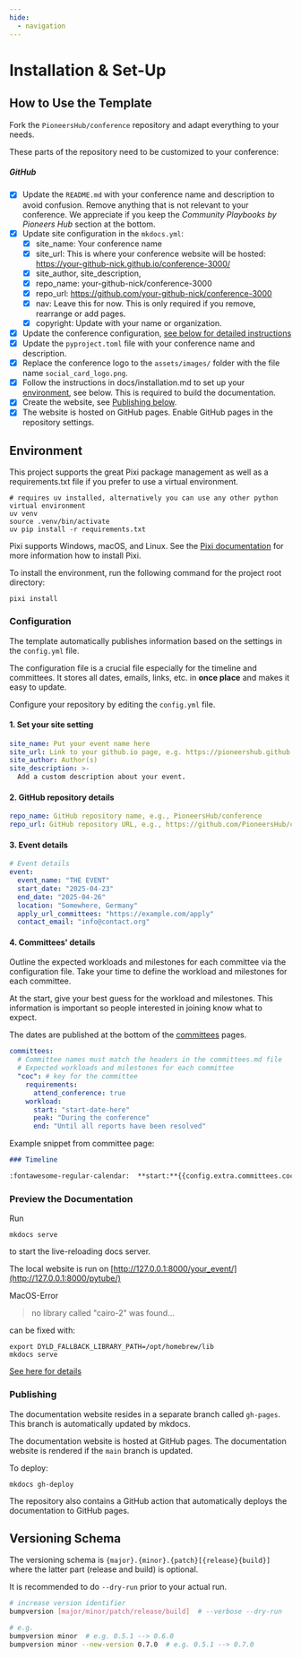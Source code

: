 ```yaml
---
hide:
  - navigation
---
```


# Installation & Set-Up

## How to Use the Template

Fork the `PioneersHub/conference` repository and adapt everything to your needs.

These parts of the repository need to be customized to your conference:

##### GitHub

- [x] Update the `README.md` with your conference name and description to avoid confusion.
  Remove anything that is not relevant to your conference.
  We appreciate if you keep the _Community Playbooks by Pioneers Hub_ section at the bottom.
- [x] Update site configuration in the `mkdocs.yml`:
    - [x] site_name: Your conference name
    - [x] site_url: This is where your conference website will be
      hosted: https://your-github-nick.github.io/conference-3000/
    - [x] site_author, site_description,
    - [x] repo_name: your-github-nick/conference-3000
    - [x] repo_url: https://github.com/your-github-nick/conference-3000
    - [x] nav: Leave this for now. This is only required if you remove, rearrange or add pages.
    - [x] copyright: Update with your name or organization.
- [x] Update the conference configuration, [see below for detailed instructions](#configuration)
- [x] Update the `pyproject.toml` file with your conference name and description.
- [x] Replace the conference logo to the `assets/images/` folder with the file name `social_card_logo.png`.
- [x] Follow the instructions in docs/installation.md to set up your [environment](#environment), see below.
      This is required to build the documentation.
- [x] Create the website, see [Publishing below](#publishing).
- [x] The website is hosted on GitHub pages. Enable GitHub pages in the repository settings.

## Environment

This project supports the great Pixi package management as well as a requirements.txt file
if you prefer to use a virtual environment.

```shell
# requires uv installed, alternatively you can use any other python virtual environment
uv venv
source .venv/bin/activate
uv pip install -r requirements.txt
```

Pixi supports Windows, macOS, and Linux.
See the [Pixi documentation](https://pixi.sh/latest/) for more information how to install Pixi.

To install the environment, run the following command for the project root directory:

```shell
pixi install
```

### Configuration

The template automatically publishes information based on the settings in the `config.yml` file.

The configuration file is a crucial file especially for the timeline and committees. 
It stores all dates, emails, links, etc. in **once place** and makes it easy to update.

Configure your repository by editing the `config.yml` file.

#### 1. Set your site setting

```yaml
site_name: Put your event name here
site_url: Link to your github.io page, e.g. https://pioneershub.github.io/conference/
site_author: Author(s)
site_description: >-
  Add a custom description about your event.
``` 

#### 2. GitHub repository details

```yaml
repo_name: GitHub repository name, e.g., PioneersHub/conference
repo_url: GitHub repository URL, e.g., https://github.com/PioneersHub/conference
``` 

#### 3. Event details

```yaml
# Event details
event:
  event_name: "THE EVENT"
  start_date: "2025-04-23"
  end_date: "2025-04-26"
  location: "Somewhere, Germany"
  apply_url_committees: "https://example.com/apply"
  contact_email: "info@contact.org"
``` 

#### 4. Committees' details

Outline the expected workloads and milestones for each committee via the configuration file. 
Take your time to define the workload and milestones for each committee.

At the start, give your best guess for the workload and milestones.
This information is important so people interested in joining know what to expect.

The dates are published at the bottom of the [committees](committees/index.md) pages.

```yaml
committees:
  # Committee names must match the headers in the committees.md file
  # Expected workloads and milestones for each committee
  "coc": # key for the committee
    requirements:
      attend_conference: true
    workload:
      start: "start-date-here"
      peak: "During the conference"
      end: "Until all reports have been resolved"
``` 

Example snippet from committee page:

```markdown
### Timeline

:fontawesome-regular-calendar:  **start:**{{config.extra.committees.coc.workload.start}}
```

### Preview the Documentation

Run

```
mkdocs serve
```  

to start the live-reloading docs server.

The local website is run
on [http://127.0.0.1:8000/your_event/](http://127.0.0.1:8000/pytube/)

MacOS-Error
> no library called "cairo-2" was found…

can be fixed with:

```
export DYLD_FALLBACK_LIBRARY_PATH=/opt/homebrew/lib
mkdocs serve
```

[See here for details](https://t.ly/MfX6u)

### Publishing

The documentation website resides in a separate branch called `gh-pages`.
This branch is automatically updated by mkdocs.

The documentation website is hosted at GitHub pages. 
The documentation website is rendered if the `main` branch is updated. 

To deploy:

```
mkdocs gh-deploy
```

The repository also contains a GitHub action that automatically deploys the documentation to GitHub pages.

## Versioning Schema

The versioning schema is `{major}.{minor}.{patch}[{release}{build}]` where the
latter part (release and build) is optional.

It is recommended to do `--dry-run` prior to your actual run.

```bash
# increase version identifier
bumpversion [major/minor/patch/release/build]  # --verbose --dry-run

# e.g.
bumpversion minor  # e.g. 0.5.1 --> 0.6.0
bumpversion minor --new-version 0.7.0  # e.g. 0.5.1 --> 0.7.0
```
